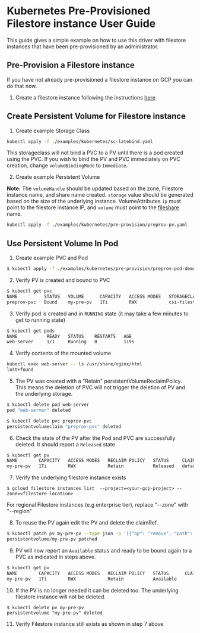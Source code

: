 # Kubernetes Pre-Provisioned Filestore instance User Guide

This guide gives a simple example on how to use this driver with filestore instances that have
been pre-provisioned by an administrator.

## Pre-Provision a Filestore instance

If you have not already pre-provisioned a filestore instance on GCP you can do that now.

1. Create a filestore instance following the instructions [here](https://cloud.google.com/filestore/docs/creating-instances)


## Create Persistent Volume for Filestore instance

1. Create example Storage Class

```bash
kubectl apply -f ./examples/kubernetes/sc-latebind.yaml
```

This storageclass will not bind a PVC to a PV until there is a pod created using
the PVC. If you wish to bind the PV and PVC immediately on PVC creation, change
`volumeBindingMode` to `Immediate`.

2. Create example Persistent Volume

**Note:** The `volumeHandle` should be updated
based on the zone, Filestore instance name, and share name created. `storage` value
should be generated based on the size of the underlying instance. VolumeAttributes `ip` must
point to the filestore instance IP, and `volume` must point to the [fileshare](https://cloud.google.com/filestore/docs/reference/rest/v1beta1/projects.locations.instances#FileShareConfig) name.

```bash
kubectl apply -f ./examples/kubernetes/pre-provision/preprov-pv.yaml
```

## Use Persistent Volume In Pod

1. Create example PVC and Pod

```bash
$ kubectl apply -f ./examples/kubernetes/pre-provision/preprov-pod-demo.yaml
```

2. Verify PV is created and bound to PVC

```bash
$ kubectl get pvc
NAME          STATUS   VOLUME      CAPACITY   ACCESS MODES   STORAGECLASS    AGE
preprov-pvc   Bound    my-pre-pv   1Ti        RWX            csi-filestore   76s
```

3. Verify pod is created and in `RUNNING` state (it may take a few minutes to
   get to running state)

```bash
$ kubectl get pods
NAME           READY   STATUS    RESTARTS   AGE
web-server     1/1     Running   0          119s
```

4. Verify contents of the mounted volume

```bash
kubectl exec web-server -- ls /usr/share/nginx/html
lost+found
```

5. The PV was created with a "Retain" persistentVolumeReclaimPolicy. This means the deletion of PVC will not trigger the deletion of PV and the underlying storage.

```bash
$ kubectl delete pod web-server
pod "web-server" deleted

$ kubectl delete pvc preprov-pvc
persistentvolumeclaim "preprov-pvc" deleted
```

6. Check the state of the PV after the Pod and PVC are successfully deleted. It should report a `Released` state

```bash
$ kubectl get pv
NAME        CAPACITY   ACCESS MODES   RECLAIM POLICY   STATUS     CLAIM                 STORAGECLASS   REASON   AGE
my-pre-pv   1Ti        RWX            Retain           Released   default/preprov-pvc                           2m28s
```

7. Verify the underlying filestore instance exists

```
$ gcloud filestore instances list  --project=<your-gcp-project> --zone=<filestore-location>
```

For regional Filestore instances (e.g enterprise tier), replace "--zone" with "--region"

8. To reuse the PV again edit the PV and delete the claimRef.

```bash
$ kubectl patch pv my-pre-pv --type json -p '[{"op": "remove", "path": "/spec/claimRef"}]'
persistentvolume/my-pre-pv patched
```

9. PV will now report an `Available` status and ready to be bound again to a PVC as indicated in steps above.

```bash
$ kubectl get pv
NAME        CAPACITY   ACCESS MODES   RECLAIM POLICY   STATUS      CLAIM   STORAGECLASS   REASON   AGE
my-pre-pv   1Ti        RWX            Retain           Available                                   19m
```

10. If the PV is no longer needed it can be deleted too. The underlying filestore instance will not be deleted.

```
$ kubectl delete pv my-pre-pv
persistentvolume "my-pre-pv" deleted
```

11. Verify Filestore instance still exists as shown in step 7 above

